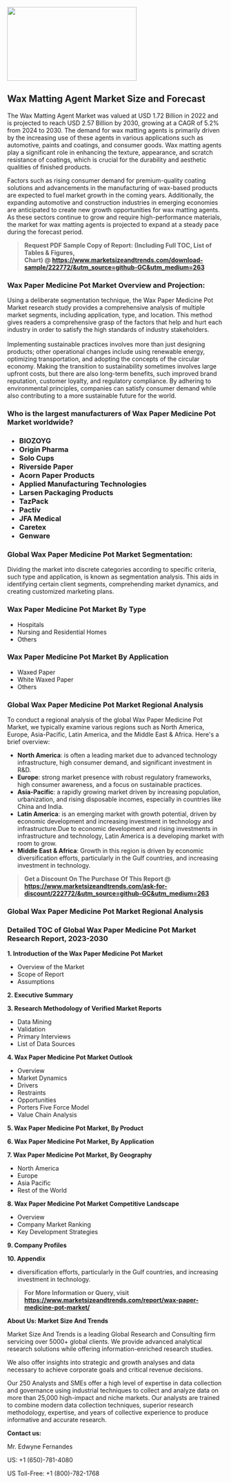 <p><img class="alignnone size-medium wp-image-20088" src="https://ffe5etoiles.com/wp-content/uploads/2024/12/MST1-300x171.png" alt="" width="300" height="171" /></p><h2>Wax Matting Agent Market Size and Forecast</h2><p>The Wax Matting Agent Market was valued at USD 1.72 Billion in 2022 and is projected to reach USD 2.57 Billion by 2030, growing at a CAGR of 5.2% from 2024 to 2030. The demand for wax matting agents is primarily driven by the increasing use of these agents in various applications such as automotive, paints and coatings, and consumer goods. Wax matting agents play a significant role in enhancing the texture, appearance, and scratch resistance of coatings, which is crucial for the durability and aesthetic qualities of finished products.</p><p>Factors such as rising consumer demand for premium-quality coating solutions and advancements in the manufacturing of wax-based products are expected to fuel market growth in the coming years. Additionally, the expanding automotive and construction industries in emerging economies are anticipated to create new growth opportunities for wax matting agents. As these sectors continue to grow and require high-performance materials, the market for wax matting agents is projected to expand at a steady pace during the forecast period.</p></p><blockquote id="" class=""><strong>Request PDF Sample Copy of Report: (Including Full TOC, List of Tables &amp; Figures, Chart)&nbsp;@&nbsp;<strong><a href="https://www.marketsizeandtrends.com/download-sample/222772/&utm_source=github-GC&utm_medium=263" target="_blank">https://www.marketsizeandtrends.com/download-sample/222772/&utm_source=github-GC&utm_medium=263</a></strong></strong></blockquote><h3 id="" class="">Wax Paper Medicine Pot Market&nbsp;Overview and Projection:</h3><p id="" class="">Using a deliberate segmentation technique, the Wax Paper Medicine Pot Market research study provides a comprehensive analysis of multiple market segments, including application, type, and location. This method gives readers a comprehensive grasp of the factors that help and hurt each industry in order to satisfy the high standards of industry stakeholders. <br /> <br />Implementing sustainable practices involves more than just designing products; other operational changes include using renewable energy, optimizing transportation, and adopting the concepts of the circular economy. Making the transition to sustainability sometimes involves large upfront costs, but there are also long-term benefits, such improved brand reputation, customer loyalty, and regulatory compliance. By adhering to environmental principles, companies can satisfy consumer demand while also contributing to a more sustainable future for the world.</p><h3 id="" class="">Who is the largest manufacturers of&nbsp;Wax Paper Medicine Pot Market worldwide?</h3><h3 class=""><p><ul><li>BIOZOYG </li><li> Origin Pharma </li><li> Solo Cups </li><li> Riverside Paper </li><li> Acorn Paper Products </li><li> Applied Manufacturing Technologies </li><li> Larsen Packaging Products </li><li> TazPack </li><li> Pactiv </li><li> JFA Medical </li><li> Caretex </li><li> Genware</li></ul></p></h3><h3 id="" class="">Global&nbsp;Wax Paper Medicine Pot Market Segmentation:</h3><p id="" class="">Dividing the market into discrete categories according to specific criteria, such type and application, is known as segmentation analysis. This aids in identifying certain client segments, comprehending market dynamics, and creating customized marketing plans.</p><h3 id="" class="">Wax Paper Medicine Pot Market&nbsp;By Type</h3><p><p><ul><li>Hospitals</li><li> Nursing and Residential Homes</li><li> Others</p></li></ul></p></p><h3 id="" class="">Wax Paper Medicine Pot Market&nbsp;By Application</h3><p class=""><p><ul><li>Waxed Paper</li><li> White Waxed Paper</li><li> Others</li></ul></p></p><h3 id="" class="">Global Wax Paper Medicine Pot Market Regional Analysis</h3><p id="" class="">To conduct a regional analysis of the global Wax Paper Medicine Pot Market, we typically examine various regions such as North America, Europe, Asia-Pacific, Latin America, and the Middle East &amp; Africa. Here's a brief overview:</p><ul><li><strong>North America</strong>: is often a leading market due to advanced technology infrastructure, high consumer demand, and significant investment in R&amp;D.</li><li><strong>Europe</strong>: strong market presence with robust regulatory frameworks, high consumer awareness, and a focus on sustainable practices.</li><li><strong>Asia-Pacific</strong>: a rapidly growing market driven by increasing population, urbanization, and rising disposable incomes, especially in countries like China and India.</li><li><strong>Latin America</strong>: is an emerging market with growth potential, driven by economic development and increasing investment in technology and infrastructure.Due to economic development and rising investments in infrastructure and technology, Latin America is a developing market with room to grow.</li><li><strong>Middle East &amp; Africa</strong>: Growth in this region is driven by economic diversification efforts, particularly in the Gulf countries, and increasing investment in technology.</li></ul><blockquote id="" class=""><strong>Get a Discount On The Purchase Of This Report @ <strong><a href="https://www.marketsizeandtrends.com/ask-for-discount/222772/&utm_source=github-GC&utm_medium=263" target="_blank">https://www.marketsizeandtrends.com/ask-for-discount/222772/&utm_source=github-GC&utm_medium=263</a></strong></strong></blockquote><h3 id="" class="">Global Wax Paper Medicine Pot Market Regional Analysis</h3><h3 id="" class="">Detailed TOC of Global Wax Paper Medicine Pot Market Research Report, 2023-2030</h3><p id="" class=""><strong>1. Introduction of the Wax Paper Medicine Pot Market</strong></p><ul><li>Overview of the Market</li><li>Scope of Report</li><li>Assumptions</li></ul><p id="" class=""><strong>2. Executive Summary</strong></p><p id="" class=""><strong>3. Research Methodology of Verified Market Reports</strong></p><ul><li>Data Mining</li><li>Validation</li><li>Primary Interviews</li><li>List of Data Sources</li></ul><p id="" class=""><strong>4. Wax Paper Medicine Pot Market Outlook</strong></p><ul><li>Overview</li><li>Market Dynamics</li><li>Drivers</li><li>Restraints</li><li>Opportunities</li><li>Porters Five Force Model</li><li>Value Chain Analysis</li></ul><p id="" class=""><strong>5. Wax Paper Medicine Pot Market, By Product</strong></p><p id="" class=""><strong>6. Wax Paper Medicine Pot Market, By Application</strong></p><p id="" class=""><strong>7. Wax Paper Medicine Pot Market, By Geography</strong></p><ul><li>North America</li><li>Europe</li><li>Asia Pacific</li><li>Rest of the World</li></ul><p id="" class=""><strong>8. Wax Paper Medicine Pot Market Competitive Landscape</strong></p><ul><li>Overview</li><li>Company Market Ranking</li><li>Key Development Strategies</li></ul><p id="" class=""><strong>9. Company Profiles</strong></p><p id="" class=""><strong>10. Appendix</strong></p><ul><li>diversification efforts, particularly in the Gulf countries, and increasing investment in technology.</li></ul><blockquote id="" class=""><strong>For More Information or Query, visit <strong><strong><a href="https://www.marketsizeandtrends.com/report/wax-paper-medicine-pot-market/" target="_blank">https://www.marketsizeandtrends.com/report/wax-paper-medicine-pot-market/</a></strong></strong></strong></blockquote><p id="" class=""><strong>About Us: Market Size And Trends</strong></p><p id="" class="">Market Size And Trends is a leading Global Research and Consulting firm servicing over 5000+ global clients. We provide advanced analytical research solutions while offering information-enriched research studies.</p><p id="" class="">We also offer insights into strategic and growth analyses and data necessary to achieve corporate goals and critical revenue decisions.</p><p id="" class="">Our 250 Analysts and SMEs offer a high level of expertise in data collection and governance using industrial techniques to collect and analyze data on more than 25,000 high-impact and niche markets. Our analysts are trained to combine modern data collection techniques, superior research methodology, expertise, and years of collective experience to produce informative and accurate research.</p><p id="" class=""><strong>Contact us:</strong></p><p id="" class="">Mr. Edwyne Fernandes</p><p id="" class="">US: +1 (650)-781-4080</p><p id="" class="">US Toll-Free: +1 (800)-782-1768</p>
